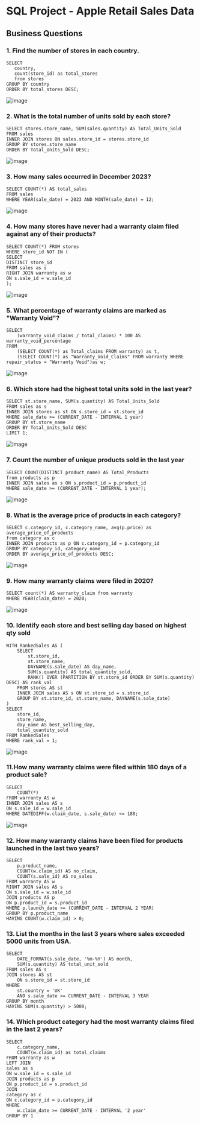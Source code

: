 # SQL Project - Apple Retail Sales Data

## Business Questions

### 1. Find the number of stores in each country.
```
SELECT 
   country,
   count(store_id) as total_stores
   from stores
GROUP BY country
ORDER BY total_stores DESC;
```
![image](https://github.com/user-attachments/assets/7cf0e4b0-4817-4a82-99d5-89368a0ad2e1)

### 2. What is the total number of units sold by each store?
```
SELECT stores.store_name, SUM(sales.quantity) AS Total_Units_Sold
FROM sales
INNER JOIN stores ON sales.store_id = stores.store_id
GROUP BY stores.store_name
ORDER BY Total_Units_Sold DESC;
```
![image](https://github.com/user-attachments/assets/5dbf5bb0-e1df-4d9b-aabb-f2671a76213c)

### 3. How many sales occurred in December 2023?
```
SELECT COUNT(*) AS total_sales
FROM sales
WHERE YEAR(sale_date) = 2023 AND MONTH(sale_date) = 12;
```
![image](https://github.com/user-attachments/assets/5a108498-88cd-4664-9356-8793c24fc5d6)

### 4. How many stores have never had a warranty claim filed against any of their products?
```
SELECT COUNT(*) FROM stores
WHERE store_id NOT IN (
SELECT 
DISTINCT store_id
FROM sales as s
RIGHT JOIN warranty as w
ON s.sale_id = w.sale_id
);
```
![image](https://github.com/user-attachments/assets/be2781be-7729-4403-a284-7b764a464a30)

### 5. What percentage of warranty claims are marked as "Warranty Void"?
```
SELECT 
    (warranty_void_claims / total_claims) * 100 AS warranty_void_percentage
FROM 
    (SELECT COUNT(*) as Total_claims FROM warranty) as t,
	(SELECT COUNT(*) as "Warranty_Void_Claims" FROM warranty WHERE repair_status = "Warranty Void")as w;
```
![image](https://github.com/user-attachments/assets/6188d43b-408b-4690-9419-818a5b1e70ff)

### 6. Which store had the highest total units sold in the last year?
```
SELECT st.store_name, SUM(s.quantity) AS Total_Units_Sold
FROM sales as s
INNER JOIN stores as st ON s.store_id = st.store_id
WHERE sale_date >= (CURRENT_DATE - INTERVAL 1 year)
GROUP BY st.store_name
ORDER BY Total_Units_Sold DESC
LIMIT 1;
```
![image](https://github.com/user-attachments/assets/2a0e61ae-102a-44a6-b639-ef0e8680e5f6)

### 7. Count the number of unique products sold in the last year
```
SELECT COUNT(DISTINCT product_name) AS Total_Products
from products as p
INNER JOIN sales as s ON s.product_id = p.product_id
WHERE sale_date >= (CURRENT_DATE - INTERVAL 1 year);
```
![image](https://github.com/user-attachments/assets/dd3ec9e1-bb5c-41b8-88f7-cb20ffd8f456)

### 8. What is the average price of products in each category?
```
SELECT c.category_id, c.category_name, avg(p.price) as average_price_of_products
from category as c
INNER JOIN products as p ON c.category_id = p.category_id
GROUP BY category_id, category_name
ORDER BY average_price_of_products DESC;
```
![image](https://github.com/user-attachments/assets/478a5d09-64bd-41b0-9618-041587b5a5f4)

### 9. How many warranty claims were filed in 2020?
```
SELECT count(*) AS warranty_claim from warranty 
WHERE YEAR(claim_date) = 2020;
```
![image](https://github.com/user-attachments/assets/c475b890-907c-437b-94db-568f4b03fc17)


### 10. Identify each store and best selling day based on highest qty sold
```
WITH RankedSales AS (
    SELECT 
        st.store_id,
        st.store_name, 
        DAYNAME(s.sale_date) AS day_name,
        SUM(s.quantity) AS total_quantity_sold,
        RANK() OVER (PARTITION BY st.store_id ORDER BY SUM(s.quantity) DESC) AS rank_val
    FROM stores AS st
    INNER JOIN sales AS s ON st.store_id = s.store_id
    GROUP BY st.store_id, st.store_name, DAYNAME(s.sale_date)
)
SELECT 
    store_id,
    store_name,
    day_name AS best_selling_day,
    total_quantity_sold
FROM RankedSales
WHERE rank_val = 1;
```
![image](https://github.com/user-attachments/assets/c74b9c48-4aeb-40e4-ad7e-fb42c77ffa78)

### 11.How many warranty claims were filed within 180 days of a product sale?
```
SELECT 
    COUNT(*)
FROM warranty AS w
INNER JOIN sales AS s
ON s.sale_id = w.sale_id
WHERE DATEDIFF(w.claim_date, s.sale_date) <= 180;
```
![image](https://github.com/user-attachments/assets/564f0570-44dc-4bf8-b6fe-389dd3e06b1e)

### 12. How many warranty claims have been filed for products launched in the last two years?
```
SELECT 
    p.product_name,
    COUNT(w.claim_id) AS no_claim,
    COUNT(s.sale_id) AS no_sales
FROM warranty AS w
RIGHT JOIN sales AS s 
ON s.sale_id = w.sale_id
JOIN products AS p
ON p.product_id = s.product_id
WHERE p.launch_date >= (CURRENT_DATE - INTERVAL 2 YEAR)
GROUP BY p.product_name
HAVING COUNT(w.claim_id) > 0;
```

### 13.  List the months in the last 3 years where sales exceeded 5000 units from USA.
```
SELECT 
    DATE_FORMAT(s.sale_date, '%m-%Y') AS month,
    SUM(s.quantity) AS total_unit_sold
FROM sales AS s
JOIN stores AS st
    ON s.store_id = st.store_id
WHERE 
    st.country = 'UK'
    AND s.sale_date >= CURRENT_DATE - INTERVAL 3 YEAR
GROUP BY month
HAVING SUM(s.quantity) > 5000;
```

### 14. Which product category had the most warranty claims filed in the last 2 years?
```
SELECT 
	c.category_name,
	COUNT(w.claim_id) as total_claims
FROM warranty as w
LEFT JOIN
sales as s
ON w.sale_id = s.sale_id
JOIN products as p
ON p.product_id = s.product_id
JOIN 
category as c
ON c.category_id = p.category_id
WHERE 
	w.claim_date >= CURRENT_DATE - INTERVAL '2 year'
GROUP BY 1
```
